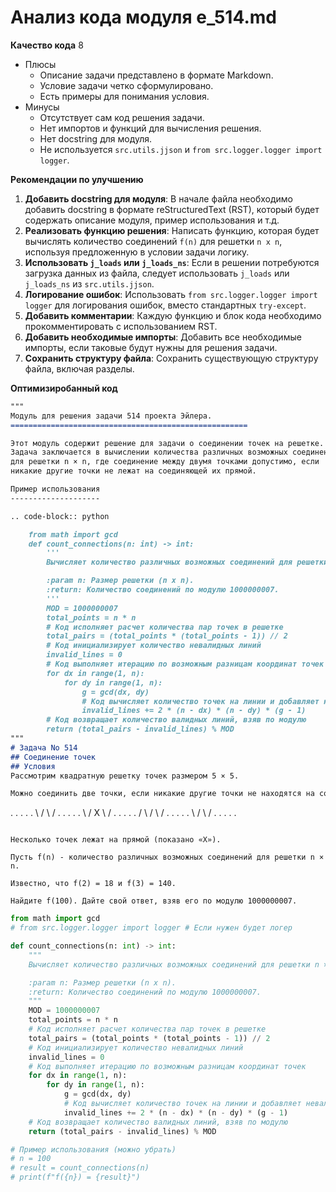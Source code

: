 # Анализ кода модуля e_514.md

**Качество кода**
8
 -  Плюсы
     -  Описание задачи представлено в формате Markdown.
     -  Условие задачи четко сформулировано.
     -  Есть примеры для понимания условия.
 -  Минусы
    -  Отсутствует сам код решения задачи.
    -  Нет импортов и функций для вычисления решения.
    -  Нет docstring для модуля.
    -  Не используется `src.utils.jjson` и `from src.logger.logger import logger`.

**Рекомендации по улучшению**
1.  **Добавить docstring для модуля**: В начале файла необходимо добавить docstring в формате reStructuredText (RST), который будет содержать описание модуля, пример использования и т.д.
2.  **Реализовать функцию решения**: Написать функцию, которая будет вычислять количество соединений `f(n)` для решетки `n x n`, используя предложенную в условии задачи логику.
3.  **Использовать `j_loads` или `j_loads_ns`**: Если в решении потребуются загрузка данных из файла, следует использовать `j_loads` или `j_loads_ns` из `src.utils.jjson`.
4.  **Логирование ошибок**: Использовать `from src.logger.logger import logger` для логирования ошибок, вместо стандартных `try-except`.
5.  **Добавить комментарии**: Каждую функцию и блок кода необходимо прокомментировать с использованием RST.
6.  **Добавить необходимые импорты**: Добавить все необходимые импорты, если таковые будут нужны для решения задачи.
7. **Сохранить структуру файла**: Сохранить существующую структуру файла, включая разделы.

**Оптимизиробанный код**
```markdown
"""
Модуль для решения задачи 514 проекта Эйлера.
=====================================================

Этот модуль содержит решение для задачи о соединении точек на решетке.
Задача заключается в вычислении количества различных возможных соединений
для решетки n × n, где соединение между двумя точками допустимо, если
никакие другие точки не лежат на соединяющей их прямой.

Пример использования
--------------------

.. code-block:: python

    from math import gcd
    def count_connections(n: int) -> int:
        '''
        Вычисляет количество различных возможных соединений для решетки n × n.

        :param n: Размер решетки (n x n).
        :return: Количество соединений по модулю 1000000007.
        '''
        MOD = 1000000007
        total_points = n * n
        # Код исполняет расчет количества пар точек в решетке
        total_pairs = (total_points * (total_points - 1)) // 2
        # Код инициализирует количество невалидных линий
        invalid_lines = 0
        # Код выполняет итерацию по возможным разницам координат точек
        for dx in range(1, n):
            for dy in range(1, n):
                g = gcd(dx, dy)
                # Код вычисляет количество точек на линии и добавляет невалидные линии
                invalid_lines += 2 * (n - dx) * (n - dy) * (g - 1)
        # Код возвращает количество валидных линий, взяв по модулю
        return (total_pairs - invalid_lines) % MOD
"""
# Задача No 514
## Соединение точек
## Условия
Рассмотрим квадратную решетку точек размером 5 × 5.

Можно соединить две точки, если никакие другие точки не находятся на соединяющей их прямой. На рисунке ниже показаны все возможные соединения между точками в решетке 2 × 2:

```
.   .   .   .   .
     \   / \   /
.   .   .   .   .
 \ /   X   \\ /
.   .   .   .   .
     / \\ / \\ /
.   .   .   .   .
     \\ / \\ /
.   .   .   .   .

```

Несколько точек лежат на прямой (показано «X»).

Пусть f(n) - количество различных возможных соединений для решетки n × n.

Известно, что f(2) = 18 и f(3) = 140.

Найдите f(100). Дайте свой ответ, взяв его по модулю 1000000007.
```
```python
from math import gcd
# from src.logger.logger import logger # Если нужен будет логер

def count_connections(n: int) -> int:
    """
    Вычисляет количество различных возможных соединений для решетки n × n.

    :param n: Размер решетки (n x n).
    :return: Количество соединений по модулю 1000000007.
    """
    MOD = 1000000007
    total_points = n * n
    # Код исполняет расчет количества пар точек в решетке
    total_pairs = (total_points * (total_points - 1)) // 2
    # Код инициализирует количество невалидных линий
    invalid_lines = 0
    # Код выполняет итерацию по возможным разницам координат точек
    for dx in range(1, n):
        for dy in range(1, n):
            g = gcd(dx, dy)
            # Код вычисляет количество точек на линии и добавляет невалидные линии
            invalid_lines += 2 * (n - dx) * (n - dy) * (g - 1)
    # Код возвращает количество валидных линий, взяв по модулю
    return (total_pairs - invalid_lines) % MOD

# Пример использования (можно убрать)
# n = 100
# result = count_connections(n)
# print(f"f({n}) = {result}")
```